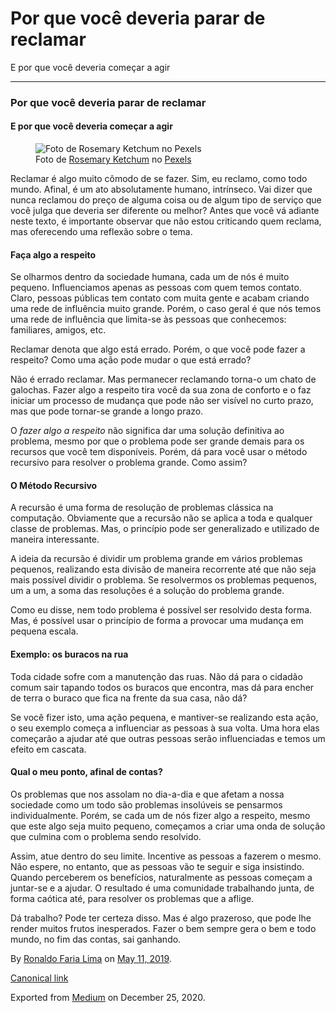 Por que você deveria parar de reclamar
======================================

E por que você deveria começar a agir

------------------------------------------------------------------------

### Por que você deveria parar de reclamar

#### E por que você deveria começar a agir

<figure>
<img src="https://cdn-images-1.medium.com/max/800/1*MKiyfidwGDKGAZ6rhTzTCA.jpeg" alt="Foto de Rosemary Ketchum no Pexels" class="graf-image" /><figcaption>Foto de <a href="https://www.pexels.com/pt-br/@ketchumcommunity?utm_content=attributionCopyText&amp;utm_medium=referral&amp;utm_source=pexels" class="markup--anchor markup--figure-anchor">Rosemary Ketchum</a> no <a href="https://www.pexels.com/pt-br/foto/acao-adulto-alerta-amontoado-1464223/?utm_content=attributionCopyText&amp;utm_medium=referral&amp;utm_source=pexels" class="markup--anchor markup--figure-anchor">Pexels</a></figcaption>
</figure>Reclamar é algo muito cômodo de se fazer. Sim, eu reclamo, como
todo mundo. Afinal, é um ato absolutamente humano, intrínseco. Vai dizer
que nunca reclamou do preço de alguma coisa ou de algum tipo de serviço
que você julga que deveria ser diferente ou melhor? Antes que você vá
adiante neste texto, é importante observar que não estou criticando quem
reclama, mas oferecendo uma reflexão sobre o tema.

#### Faça algo a respeito

Se olharmos dentro da sociedade humana, cada um de nós é muito pequeno.
Influenciamos apenas as pessoas com quem temos contato. Claro, pessoas
públicas tem contato com muita gente e acabam criando uma rede de
influência muito grande. Porém, o caso geral é que nós temos uma rede de
influência que limita-se às pessoas que conhecemos: familiares, amigos,
etc.

Reclamar denota que algo está errado. Porém, o que você pode fazer a
respeito? Como uma ação pode mudar o que está errado?

Não é errado reclamar. Mas permanecer reclamando torna-o um chato de
galochas. Fazer algo a respeito tira você da sua zona de conforto e o
faz iniciar um processo de mudança que pode não ser visível no curto
prazo, mas que pode tornar-se grande a longo prazo.

O *fazer algo a respeito* não significa dar uma solução definitiva ao
problema, mesmo por que o problema pode ser grande demais para os
recursos que você tem disponíveis. Porém, dá para você usar o método
recursivo para resolver o problema grande. Como assim?

#### O Método Recursivo

A recursão é uma forma de resolução de problemas clássica na computação.
Obviamente que a recursão não se aplica a toda e qualquer classe de
problemas. Mas, o princípio pode ser generalizado e utilizado de maneira
interessante.

A ideia da recursão é dividir um problema grande em vários problemas
pequenos, realizando esta divisão de maneira recorrente até que não seja
mais possível dividir o problema. Se resolvermos os problemas pequenos,
um a um, a soma das resoluções é a solução do problema grande.

Como eu disse, nem todo problema é possível ser resolvido desta forma.
Mas, é possível usar o princípio de forma a provocar uma mudança em
pequena escala.

#### Exemplo: os buracos na rua

Toda cidade sofre com a manutenção das ruas. Não dá para o cidadão comum
sair tapando todos os buracos que encontra, mas dá para encher de terra
o buraco que fica na frente da sua casa, não dá?

Se você fizer isto, uma ação pequena, e mantiver-se realizando esta
ação, o seu exemplo começa a influenciar as pessoas à sua volta. Uma
hora elas começarão a ajudar até que outras pessoas serão influenciadas
e temos um efeito em cascata.

#### Qual o meu ponto, afinal de contas?

Os problemas que nos assolam no dia-a-dia e que afetam a nossa sociedade
como um todo são problemas insolúveis se pensarmos individualmente.
Porém, se cada um de nós fizer algo a respeito, mesmo que este algo seja
muito pequeno, começamos a criar uma onda de solução que culmina com o
problema sendo resolvido.

Assim, atue dentro do seu limite. Incentive as pessoas a fazerem o
mesmo. Não espere, no entanto, que as pessoas vão te seguir e siga
insistindo. Quando perceberem os benefícios, naturalmente as pessoas
começam a juntar-se e a ajudar. O resultado é uma comunidade trabalhando
junta, de forma caótica até, para resolver os problemas que a aflige.

Dá trabalho? Pode ter certeza disso. Mas é algo prazeroso, que pode lhe
render muitos frutos inesperados. Fazer o bem sempre gera o bem e todo
mundo, no fim das contas, sai ganhando.

By
<a href="https://medium.com/@ronaldolima" class="p-author h-card">Ronaldo Faria Lima</a>
on [May 11, 2019](https://medium.com/p/d9dd93b05680).

<a href="https://medium.com/@ronaldolima/por-que-voc%C3%AA-deveria-parar-de-reclamar-d9dd93b05680" class="p-canonical">Canonical link</a>

Exported from [Medium](https://medium.com) on December 25, 2020.
